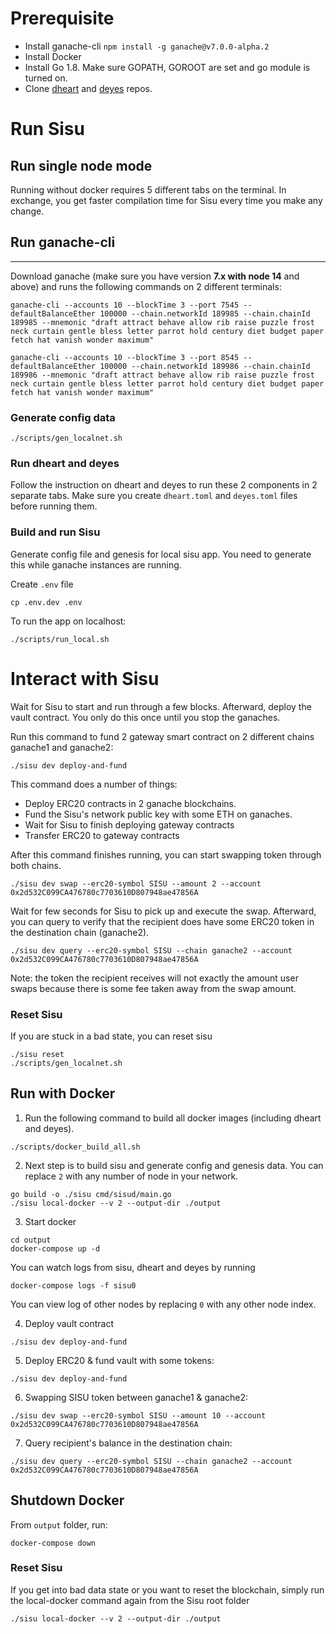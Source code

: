 # Prerequisite

- Install ganache-cli `npm install -g ganache@v7.0.0-alpha.2`
- Install Docker
- Install Go 1.8. Make sure GOPATH, GOROOT are set and go module is turned on.
- Clone [dheart](https://github.com/sisu-network/dheart) and [deyes](https://github.com/sisu-network/deyes) repos.

# Run Sisu

## Run single node mode
Running without docker requires 5 different tabs on the terminal. In exchange, you get faster compilation time for Sisu every time you make any change.

## Run ganache-cli
---

Download ganache (make sure you have version **7.x with node 14** and above) and runs the following commands on 2 different terminals:

```
ganache-cli --accounts 10 --blockTime 3 --port 7545 --defaultBalanceEther 100000 --chain.networkId 189985 --chain.chainId 189985 --mnemonic "draft attract behave allow rib raise puzzle frost neck curtain gentle bless letter parrot hold century diet budget paper fetch hat vanish wonder maximum"
```

```
ganache-cli --accounts 10 --blockTime 3 --port 8545 --defaultBalanceEther 100000 --chain.networkId 189986 --chain.chainId 189986 --mnemonic "draft attract behave allow rib raise puzzle frost neck curtain gentle bless letter parrot hold century diet budget paper fetch hat vanish wonder maximum"
```

### Generate config data
```
./scripts/gen_localnet.sh
```
### Run dheart and deyes
Follow the instruction on dheart and deyes to run these 2 components in 2 separate tabs. Make sure you create `dheart.toml` and `deyes.toml` files before running them.

### Build and run Sisu

Generate config file and genesis for local sisu app. You need to generate this while ganache instances are running.

Create `.env` file

```
cp .env.dev .env
```

To run the app on localhost:

```
./scripts/run_local.sh
```

# Interact with Sisu

Wait for Sisu to start and run through a few blocks. Afterward, deploy the vault contract. You only do this once until you stop the ganaches.

Run this command to fund 2 gateway smart contract on 2 different chains ganache1 and ganache2:

```
./sisu dev deploy-and-fund
```

This command does a number of things:
- Deploy ERC20 contracts in 2 ganache blockchains.
- Fund the Sisu's network public key with some ETH on ganaches.
- Wait for Sisu to finish deploying gateway contracts
- Transfer ERC20 to gateway contracts

After this command finishes running, you can start swapping token through both chains.

```
./sisu dev swap --erc20-symbol SISU --amount 2 --account 0x2d532C099CA476780c7703610D807948ae47856A
```

Wait for few seconds for Sisu to pick up and execute the swap. Afterward, you can query to verify that the recipient does have some ERC20 token in the destination chain (ganache2).

```
./sisu dev query --erc20-symbol SISU --chain ganache2 --account 0x2d532C099CA476780c7703610D807948ae47856A
```

Note: the token the recipient receives will not exactly the amount user swaps because there is some fee taken away from the swap amount.

### Reset Sisu
If you are stuck in a bad state, you can reset sisu
```
./sisu reset
./scripts/gen_localnet.sh
```

## Run with Docker
1. Run the following command to build all docker images (including dheart and deyes).
```
./scripts/docker_build_all.sh
```
2. Next step is to build sisu and generate config and genesis data. You can replace `2` with any number of node in your network.
```
go build -o ./sisu cmd/sisud/main.go
./sisu local-docker --v 2 --output-dir ./output
```
3. Start docker
```
cd output
docker-compose up -d
```
You can watch logs from sisu, dheart and deyes by running
```
docker-compose logs -f sisu0
```
You can view log of other nodes by replacing `0` with any other node index.

4. Deploy vault contract

```
./sisu dev deploy-and-fund
```

5. Deploy ERC20 & fund vault with some tokens:

```
./sisu dev deploy-and-fund
```

6. Swapping SISU token between ganache1 & ganache2:

```
./sisu dev swap --erc20-symbol SISU --amount 10 --account 0x2d532C099CA476780c7703610D807948ae47856A
```

7. Query recipient's balance in the destination chain:

```
./sisu dev query --erc20-symbol SISU --chain ganache2 --account 0x2d532C099CA476780c7703610D807948ae47856A
```

## Shutdown Docker
From `output` folder, run:

```
docker-compose down
```

### Reset Sisu
If you get into bad data state or you want to reset the blockchain, simply run the local-docker command again from the Sisu root folder
```
./sisu local-docker --v 2 --output-dir ./output
```
